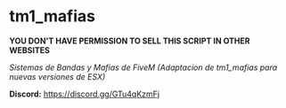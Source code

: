 # tm1_mafias
**YOU DON'T HAVE PERMISSION TO SELL THIS SCRIPT IN OTHER WEBSITES**


*Sistemas de Bandas y Mafias de FiveM (Adaptacion de tm1_mafias para nuevas versiones de ESX)*

**Discord:** https://discord.gg/GTu4qKzmFj
